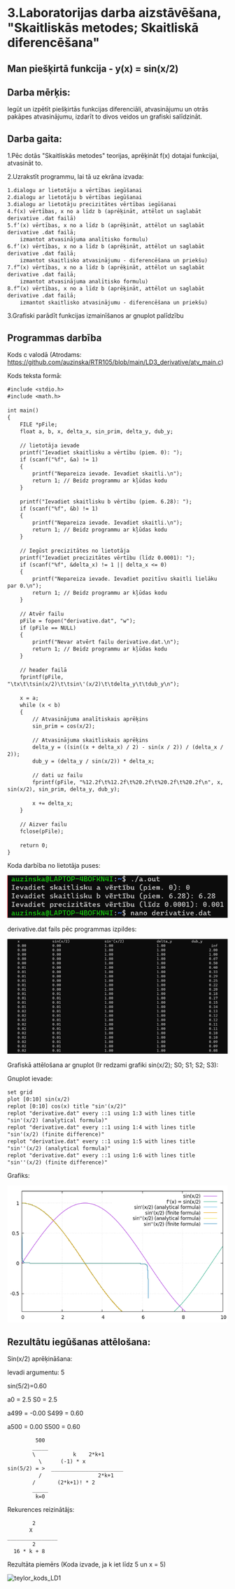 # 3.Laboratorijas darba aizstāvēšana, "Skaitliskās metodes; Skaitliskā diferencēšana"


## Man piešķirtā funkcija - y(x) = sin(x/2)


## Darba mērķis:
Iegūt un izpētīt piešķirtās funkcijas diferenciāli, atvasinājumu un otrās pakāpes atvasinājumu,
izdarīt to divos  veidos un grafiski salīdzināt.

## Darba gaita:

1.Pēc dotās "Skaitliskās metodes" teorijas, aprēķināt f(x) dotajai funkcijai, atvasināt to.

2.Uzrakstīt programmu, lai tā uz ekrāna izvada:

    1.dialogu ar lietotāju a vērtības iegūšanai
    2.dialogu ar lietotāju b vērtības iegūšanai
    3.dialogu ar lietotāju precizitātes vērtības iegūšanai
    4.f(x) vērtības, x no a līdz b (aprēķināt, attēlot un saglabāt derivative .dat failā)
    5.f’(x) vērtības, x no a līdz b (aprēķināt, attēlot un saglabāt derivative .dat failā;
        izmantot atvasinājuma analītisko formulu)
    6.f’(x) vērtības, x no a līdz b (aprēķināt, attēlot un saglabāt derivative .dat failā;
        izmantot skaitlisko atvasinājumu - diferencēšana un priekšu)
    7.f”(x) vērtības, x no a līdz b (aprēķināt, attēlot un saglabāt derivative .dat failā;
        izmantot atvasinājuma analītisko formulu)
    8.f”(x) vērtības, x no a līdz b (aprēķināt, attēlot un saglabāt derivative .dat failā;
        izmantot skaitlisko atvasinājumu - diferencēšana un priekšu)


3.Grafiski parādīt funkcijas izmainīšanos ar gnuplot palīdzību

## Programmas darbība

Kods c valodā (Atrodams: https://github.com/auzinska/RTR105/blob/main/LD3_derivative/atv_main.c)

Kods teksta formā:

```
#include <stdio.h>
#include <math.h>

int main()
{
    FILE *pFile;
    float a, b, x, delta_x, sin_prim, delta_y, dub_y;

    // lietotāja ievade
    printf("Ievadiet skaitlisku a vērtību (piem. 0): ");
    if (scanf("%f", &a) != 1)
    {
        printf("Nepareiza ievade. Ievadiet skaitli.\n");
        return 1; // Beidz programmu ar kļūdas kodu
    }

    printf("Ievadiet skaitlisku b vērtību (piem. 6.28): ");
    if (scanf("%f", &b) != 1)
    {
        printf("Nepareiza ievade. Ievadiet skaitli.\n");
        return 1; // Beidz programmu ar kļūdas kodu
    }

    // Iegūst precizitātes no lietotāja
    printf("Ievadiet precizitātes vērtību (līdz 0.0001): ");
    if (scanf("%f", &delta_x) != 1 || delta_x <= 0)
    {
        printf("Nepareiza ievade. Ievadiet pozitīvu skaitli lielāku par 0.\n");
        return 1; // Beidz programmu ar kļūdas kodu
    }

    // Atvēr failu
    pFile = fopen("derivative.dat", "w");
    if (pFile == NULL)
    {
        printf("Nevar atvērt failu derivative.dat.\n");
        return 1; // Beidz programmu ar kļūdas kodu
    }

    // header failā
    fprintf(pFile, "\tx\t\tsin(x/2)\t\tsin\'(x/2)\t\tdelta_y\t\tdub_y\n");

    x = a;
    while (x < b)
    {
        // Atvasinājuma analītiskais aprēķins
        sin_prim = cos(x/2);

        // Atvasinājuma skaitliskais aprēķins
        delta_y = ((sin((x + delta_x) / 2) - sin(x / 2)) / (delta_x / 2));
        dub_y = (delta_y / sin(x/2)) * delta_x;

        // dati uz failu
        fprintf(pFile, "%12.2f\t%12.2f\t%20.2f\t%20.2f\t%20.2f\n", x, sin(x/2), sin_prim, delta_y, dub_y);

        x += delta_x;
    }

    // Aizver failu
    fclose(pFile);

    return 0;
}

```

Koda darbība no lietotāja puses:

![LD3_kodapiemers1](https://github.com/auzinska/RTR105/blob/main/3LD_derivative/LD3_kodapiemers1.png)

derivative.dat fails pēc programmas izpildes:

![LD3_kodapiemers2](https://github.com/auzinska/RTR105/blob/main/3LD_derivative/LD3_kodapiemers2.png)

Grafiskā attēlošana ar gnuplot (Ir redzami grafiki sin(x/2); S0; S1; S2; S3):

Gnuplot ievade:
```
set grid
plot [0:10] sin(x/2)
replot [0:10] cos(x) title "sin'(x/2)"
replot "derivative.dat" every ::1 using 1:3 with lines title "sin'(x/2) (analytical formula)"
replot "derivative.dat" every ::1 using 1:4 with lines title "sin'(x/2) (finite difference)"
replot "derivative.dat" every ::1 using 1:5 with lines title "sin''(x/2) (analytical formula)"
replot "derivative.dat" every ::1 using 1:6 with lines title "sin''(x/2) (finite difference)"
```

Grafiks:

![LD1_main_grafiks](https://github.com/auzinska/RTR105/blob/main/3LD_derivative/LD3_grafiks.png)

## Rezultātu iegūšanas attēlošana:

Sin(x/2) aprēķināšana:

Ievadi argumentu: 5

sin(5/2)=0.60

a0 = 2.5 
S0 = 2.5

a499 = -0.00
S499 = 0.60

a500 = 0.00
S500 = 0.60
```         
         500
        _____
        \            k    2*k+1 
          \      (-1) * x
sin(5/2) = >  _______________________
          /                  2*k+1
        /       (2*k+1)! * 2
        _____
         k=0
```
Rekurences reizinātājs: 
```
        2
       X
________________
        2
  16 * k + 8
```
Rezultāta piemērs (Koda izvade, ja k iet līdz 5 un x = 5)

![teylor_kods_LD1](https://github.com/auzinska/RTR105/assets/50238747/fead361d-c57a-423b-bcc6-357e1c07b8d4)
